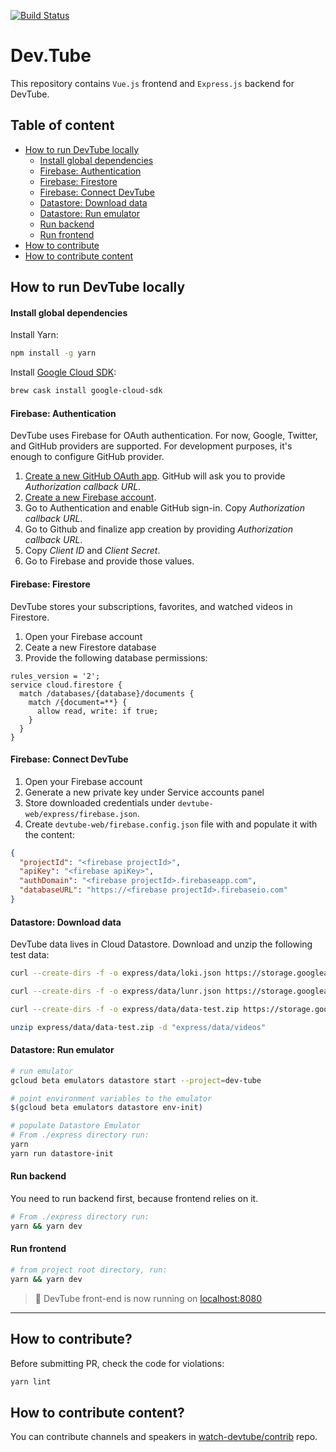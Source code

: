 [![Build Status](https://travis-ci.org/watch-devtube/web.svg?branch=master)](https://travis-ci.org/watch-devtube/web)

# Dev.Tube

This repository contains `Vue.js` frontend and `Express.js` backend for DevTube.

## Table of content

- [How to run DevTube locally](#how-to-run-devtube-locally)
  - [Install global dependencies](#install-global-dependencies)
  - [Firebase: Authentication](#firebase-authentication)
  - [Firebase: Firestore](#firebase-firestore)
  - [Firebase: Connect DevTube](#firebase-connect-devtube)
  - [Datastore: Download data](#datastore-download-data)
  - [Datastore: Run emulator](#datastore-run-emulator)
  - [Run backend](#run-backend)
  - [Run frontend](#run-frontend)
- [How to contribute](#how-to-contribute)
- [How to contribute content](#how-to-contribute-content)

## How to run DevTube locally

#### Install global dependencies

Install Yarn:

```bash
npm install -g yarn
```

Install [Google Cloud SDK](https://cloud.google.com/sdk/install):

```bash
brew cask install google-cloud-sdk
```

#### Firebase: Authentication

DevTube uses Firebase for OAuth authentication. For now, Google, Twitter, and GitHub providers are supported. For development purposes, it's enough to configure GitHub provider.

1. [Create a new GitHub OAuth app](https://github.com/settings/applications/new). GitHub will ask you to provide _Authorization callback URL_.
2. [Create a new Firebase account](https:///firebase.google.com).
3. Go to Authentication and enable GitHub sign-in. Copy _Authorization callback URL_.
4. Go to Github and finalize app creation by providing _Authorization callback URL_.
5. Copy _Client ID_ and _Client Secret_.
6. Go to Firebase and provide those values.

#### Firebase: Firestore

DevTube stores your subscriptions, favorites, and watched videos in Firestore.

1. Open your Firebase account
2. Ceate a new Firestore database
3. Provide the following database permissions:

```
rules_version = '2';
service cloud.firestore {
  match /databases/{database}/documents {
    match /{document=**} {
      allow read, write: if true;
    }
  }
}
```

#### Firebase: Connect DevTube

1. Open your Firebase account
2. Generate a new private key under Service accounts panel
3. Store downloaded credentials under `devtube-web/express/firebase.json`.
4. Create `devtube-web/firebase.config.json` file with and populate it with the content:

```json
{
  "projectId": "<firebase projectId>",
  "apiKey": "<firebase apiKey>",
  "authDomain": "<firebase projectId>.firebaseapp.com",
  "databaseURL": "https://<firebase projectId>.firebaseio.com"
}
```

#### Datastore: Download data

DevTube data lives in Cloud Datastore. Download and unzip the following test data:

```bash
curl --create-dirs -f -o express/data/loki.json https://storage.googleapis.com/dev-tube-index/loki-test.json

curl --create-dirs -f -o express/data/lunr.json https://storage.googleapis.com/dev-tube-index/lunr-test.json

curl --create-dirs -f -o express/data/data-test.zip https://storage.googleapis.com/dev-tube-index/data-test.zip

unzip express/data/data-test.zip -d "express/data/videos"
```

#### Datastore: Run emulator

```bash
# run emulator
gcloud beta emulators datastore start --project=dev-tube

# point environment variables to the emulator
$(gcloud beta emulators datastore env-init)

# populate Datastore Emulator
# From ./express directory run:
yarn
yarn run datastore-init
```

#### Run backend

You need to run backend first, because frontend relies on it.

```bash
# From ./express directory run:
yarn && yarn dev
```

#### Run frontend

```bash
# from project root directory, run:
yarn && yarn dev
```

> 🚀 DevTube front-end is now running on [localhost:8080](http://localhost:8080)

---

## How to contribute?

Before submitting PR, check the code for violations:

```bash
yarn lint
```

## How to contribute content?

You can contribute channels and speakers in [watch-devtube/contrib](https://github.com/watch-devtube/contrib) repo.
